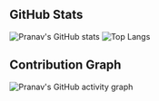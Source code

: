 ## GitHub Stats

![Pranav's GitHub stats](https://github-readme-stats.vercel.app/api?username=MouseTrap-Codes&show_icons=true&theme=radical)
![Top Langs](https://github-readme-stats.vercel.app/api/top-langs/?username=MouseTrap-codes&layout=compact&theme=radical)


## Contribution Graph

![Pranav's GitHub activity graph](https://github-readme-activity-graph.vercel.app/graph?username=MouseTrap-codes&theme=rogue)
